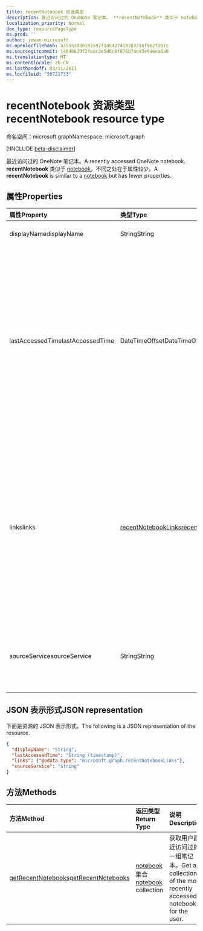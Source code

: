```yaml
---
title: recentNotebook 资源类型
description: 最近访问过的 OneNote 笔记本。 **recentNotebook** 类似于 notebook，不同之处在于属性较少。
localization_priority: Normal
doc_type: resourcePageType
ms.prod: ''
author: jewan-microsoft
ms.openlocfilehash: a35553ddb182597f1d5427418283216f962f207c
ms.sourcegitcommit: 14648839f2feac2e5d6c8f876b7ae43e996ea6a0
ms.translationtype: MT
ms.contentlocale: zh-CN
ms.lasthandoff: 03/11/2021
ms.locfileid: "50721733"
---
```

# <a name="recentnotebook-resource-type"></a><span data-ttu-id="d8c3a-104">recentNotebook 资源类型</span><span class="sxs-lookup"><span data-stu-id="d8c3a-104">recentNotebook resource type</span></span>

<span data-ttu-id="d8c3a-105">命名空间：microsoft.graph</span><span class="sxs-lookup"><span data-stu-id="d8c3a-105">Namespace: microsoft.graph</span></span>

[!INCLUDE [beta-disclaimer](../../includes/beta-disclaimer.md)]

<span data-ttu-id="d8c3a-106">最近访问过的 OneNote 笔记本。</span><span class="sxs-lookup"><span data-stu-id="d8c3a-106">A recently accessed OneNote notebook.</span></span> <span data-ttu-id="d8c3a-107">**recentNotebook** 类似于 [notebook](notebook.md)，不同之处在于属性较少。</span><span class="sxs-lookup"><span data-stu-id="d8c3a-107">A **recentNotebook** is similar to a [notebook](notebook.md) but has fewer properties.</span></span>

## <a name="properties"></a><span data-ttu-id="d8c3a-108">属性</span><span class="sxs-lookup"><span data-stu-id="d8c3a-108">Properties</span></span>
| <span data-ttu-id="d8c3a-109">属性</span><span class="sxs-lookup"><span data-stu-id="d8c3a-109">Property</span></span>     | <span data-ttu-id="d8c3a-110">类型</span><span class="sxs-lookup"><span data-stu-id="d8c3a-110">Type</span></span>   |<span data-ttu-id="d8c3a-111">说明</span><span class="sxs-lookup"><span data-stu-id="d8c3a-111">Description</span></span>|
|:---------------|:--------|:----------|
|<span data-ttu-id="d8c3a-112">displayName</span><span class="sxs-lookup"><span data-stu-id="d8c3a-112">displayName</span></span>|<span data-ttu-id="d8c3a-113">String</span><span class="sxs-lookup"><span data-stu-id="d8c3a-113">String</span></span>|<span data-ttu-id="d8c3a-114">笔记本的名称。</span><span class="sxs-lookup"><span data-stu-id="d8c3a-114">The name of the notebook.</span></span>|
|<span data-ttu-id="d8c3a-115">lastAccessedTime</span><span class="sxs-lookup"><span data-stu-id="d8c3a-115">lastAccessedTime</span></span>|<span data-ttu-id="d8c3a-116">DateTimeOffset</span><span class="sxs-lookup"><span data-stu-id="d8c3a-116">DateTimeOffset</span></span>|<span data-ttu-id="d8c3a-117">上次修改笔记本的日期和时间。</span><span class="sxs-lookup"><span data-stu-id="d8c3a-117">The date and time when the notebook was last modified.</span></span> <span data-ttu-id="d8c3a-118">时间戳表示使用 ISO 8601 格式的日期和时间信息，并且始终处于 UTC 时间。</span><span class="sxs-lookup"><span data-stu-id="d8c3a-118">The timestamp represents date and time information using ISO 8601 format and is always in UTC time.</span></span> <span data-ttu-id="d8c3a-119">例如，2014 年 1 月 1 日午夜 UTC 为 `2014-01-01T00:00:00Z`。</span><span class="sxs-lookup"><span data-stu-id="d8c3a-119">For example, midnight UTC on Jan 1, 2014 is `2014-01-01T00:00:00Z`.</span></span> <span data-ttu-id="d8c3a-120">只读。</span><span class="sxs-lookup"><span data-stu-id="d8c3a-120">Read-only.</span></span>|
|<span data-ttu-id="d8c3a-121">links</span><span class="sxs-lookup"><span data-stu-id="d8c3a-121">links</span></span>|[<span data-ttu-id="d8c3a-122">recentNotebookLinks</span><span class="sxs-lookup"><span data-stu-id="d8c3a-122">recentNotebookLinks</span></span>](recentnotebooklinks.md)|<span data-ttu-id="d8c3a-123">用于打开笔记本的链接。</span><span class="sxs-lookup"><span data-stu-id="d8c3a-123">Links for opening the notebook.</span></span> <span data-ttu-id="d8c3a-124">`oneNoteClientURL` 链接可以在 OneNote 客户端（如果已安装的话）中打开笔记本。</span><span class="sxs-lookup"><span data-stu-id="d8c3a-124">The `oneNoteClientURL` link opens the notebook in the OneNote client, if it's installed.</span></span> <span data-ttu-id="d8c3a-125">该 `oneNoteWebURL` 链接在 Web 上的 OneNote 中打开笔记本。</span><span class="sxs-lookup"><span data-stu-id="d8c3a-125">The `oneNoteWebURL` link opens the notebook in OneNote on the web.</span></span>|
|<span data-ttu-id="d8c3a-126">sourceService</span><span class="sxs-lookup"><span data-stu-id="d8c3a-126">sourceService</span></span>|<span data-ttu-id="d8c3a-127">String</span><span class="sxs-lookup"><span data-stu-id="d8c3a-127">String</span></span>|<span data-ttu-id="d8c3a-128">笔记本驻留的后端存储，可以是 `OneDriveForBusiness` 或 `OneDrive`。</span><span class="sxs-lookup"><span data-stu-id="d8c3a-128">The backend store where the Notebook resides, either `OneDriveForBusiness` or `OneDrive`.</span></span>|

## <a name="json-representation"></a><span data-ttu-id="d8c3a-129">JSON 表示形式</span><span class="sxs-lookup"><span data-stu-id="d8c3a-129">JSON representation</span></span>

<span data-ttu-id="d8c3a-130">下面是资源的 JSON 表示形式。</span><span class="sxs-lookup"><span data-stu-id="d8c3a-130">The following is a JSON representation of the resource.</span></span>

<!-- {
  "blockType": "resource",
  "optionalProperties": [

  ],
  "@odata.type": "microsoft.graph.recentNotebook"
}-->

```json
{
  "displayName": "String",
  "lastAccessedTime": "String (timestamp)",
  "links": {"@odata.type": "microsoft.graph.recentNotebookLinks"},
  "sourceService": "String"
}

```

## <a name="methods"></a><span data-ttu-id="d8c3a-131">方法</span><span class="sxs-lookup"><span data-stu-id="d8c3a-131">Methods</span></span>

| <span data-ttu-id="d8c3a-132">方法</span><span class="sxs-lookup"><span data-stu-id="d8c3a-132">Method</span></span>           | <span data-ttu-id="d8c3a-133">返回类型</span><span class="sxs-lookup"><span data-stu-id="d8c3a-133">Return Type</span></span>    |<span data-ttu-id="d8c3a-134">说明</span><span class="sxs-lookup"><span data-stu-id="d8c3a-134">Description</span></span>|
|:---------------|:--------|:----------|
|[<span data-ttu-id="d8c3a-135">getRecentNotebooks</span><span class="sxs-lookup"><span data-stu-id="d8c3a-135">getRecentNotebooks</span></span>](../api/notebook-getrecentnotebooks.md) | <span data-ttu-id="d8c3a-136">[notebook](notebook.md) 集合</span><span class="sxs-lookup"><span data-stu-id="d8c3a-136">[notebook](notebook.md) collection</span></span> | <span data-ttu-id="d8c3a-137">获取用户最近访问过的一组笔记本。</span><span class="sxs-lookup"><span data-stu-id="d8c3a-137">Get a collection of the most recently accessed notebooks for the user.</span></span> |


